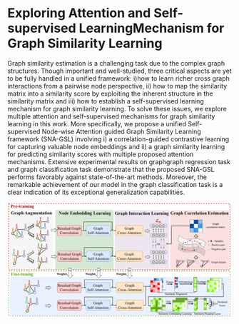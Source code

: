 # Exploring Attention and Self-supervised LearningMechanism for Graph Similarity Learning

Graph similarity estimation is a challenging task due to the complex graph structures. Though important and well-studied, three critical aspects are yet to be fully handled in a unified framework: i)how to learn richer cross graph interactions from a pairwise node perspective, ii) how to map the similarity matrix into a similarity score by exploiting the inherent structure in the similarity matrix and iii) how to establish a self-supervised learning mechanism for graph similarity learning. To solve these issues, we explore multiple attention and self-supervised mechanisms for graph similarity learning in this work. More specifically, we propose a unified Self-supervised Node-wise Attention guided Graph Similarity Learning framework (SNA-GSL) involving i) a correlation-guided contrastive learning for capturing valuable node embeddings and ii) a graph similarity learning for predicting similarity scores with multiple proposed attention mechanisms. Extensive experimental results on graphgraph regression task and graph classification task demonstrate that the proposed SNA-GSL performs favorably against state-of-the-art methods. Moreover, the remarkable achievement of our model in the graph classification task is a clear indication of its exceptional generalization capabilities.

![img.png](model.png)
